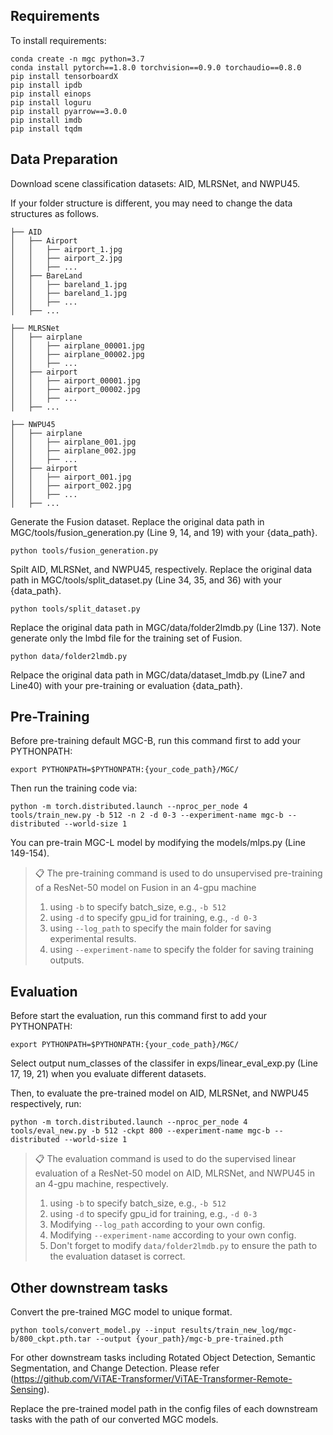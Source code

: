 ## Requirements

To install requirements:

```setup
conda create -n mgc python=3.7
conda install pytorch==1.8.0 torchvision==0.9.0 torchaudio==0.8.0
pip install tensorboardX
pip install ipdb
pip install einops
pip install loguru
pip install pyarrow==3.0.0
pip install imdb
pip install tqdm
```

## Data Preparation
Download scene classification datasets: AID, MLRSNet, and NWPU45.

If your folder structure is different, you may need to change the data structures as follows.
``` data structure
├── AID
│   ├── Airport
│   │   ├── airport_1.jpg
│   │   ├── airport_2.jpg
│   │   ├── ...
│   ├── BareLand
│   │   ├── bareland_1.jpg
│   │   ├── bareland_1.jpg
│   │   ├── ...
│   ├── ...

├── MLRSNet
│   ├── airplane
│   │   ├── airplane_00001.jpg
│   │   ├── airplane_00002.jpg
│   │   ├── ...
│   ├── airport
│   │   ├── airport_00001.jpg
│   │   ├── airport_00002.jpg
│   │   ├── ...
│   ├── ...

├── NWPU45
│   ├── airplane
│   │   ├── airplane_001.jpg
│   │   ├── airplane_002.jpg
│   │   ├── ...
│   ├── airport
│   │   ├── airport_001.jpg
│   │   ├── airport_002.jpg
│   │   ├── ...
│   ├── ...
```

Generate the Fusion dataset. Replace the original data path in MGC/tools/fusion_generation.py (Line 9, 14, and 19) with your {data_path}.
```Fusion generation
python tools/fusion_generation.py
```
Spilt AID, MLRSNet, and NWPU45, respectively. Replace the original data path in MGC/tools/split_dataset.py (Line 34, 35, and 36) with your {data_path}.
```split dataset
python tools/split_dataset.py
```
Replace the original data path in MGC/data/folder2lmdb.py (Line 137). Note generate only the lmbd file for the  training set of Fusion.
```generate lmdb
python data/folder2lmdb.py
```
Relpace the original data path in MGC/data/dataset_lmdb.py (Line7 and Line40) with your pre-training or evaluation {data_path}.

## Pre-Training

Before pre-training default MGC-B, run this command first to add your PYTHONPATH:

```train
export PYTHONPATH=$PYTHONPATH:{your_code_path}/MGC/
```

Then run the training code via:

```train
python -m torch.distributed.launch --nproc_per_node 4 tools/train_new.py -b 512 -n 2 -d 0-3 --experiment-name mgc-b --distributed --world-size 1
```

You can pre-train MGC-L model by modifying the models/mlps.py (Line 149-154).

>📋  The pre-training command is used to do unsupervised pre-training of a ResNet-50 model on Fusion in an 4-gpu machine
>1. using `-b` to specify batch_size, e.g., `-b 512`
>2. using `-d` to specify gpu_id for training, e.g., `-d 0-3`
>3. using `--log_path`  to specify the main folder for saving experimental results.
>4. using `--experiment-name` to specify the folder for saving training outputs.
>
## Evaluation
Before start the evaluation, run this command first to add your PYTHONPATH:

```eval
export PYTHONPATH=$PYTHONPATH:{your_code_path}/MGC/
```

Select output num_classes of the classifer in exps/linear_eval_exp.py (Line 17, 19, 21) when you evaluate different datasets.

Then, to evaluate the pre-trained model on AID, MLRSNet, and NWPU45 respectively, run:
```eval
python -m torch.distributed.launch --nproc_per_node 4 tools/eval_new.py -b 512 -ckpt 800 --experiment-name mgc-b --distributed --world-size 1
```

>📋  The evaluation command is used to do the supervised linear evaluation of a ResNet-50 model on AID, MLRSNet, and NWPU45 in an 4-gpu machine, respectively.
>1. using `-b` to specify batch_size, e.g., `-b 512`
>2. using `-d` to specify gpu_id for training, e.g., `-d 0-3`
>3. Modifying `--log_path`  according to your own config.
>4. Modifying `--experiment-name` according to your own config.
>5. Don't forget to modify ```data/folder2lmdb.py``` to ensure the path to the evaluation dataset is correct.

    
## Other downstream tasks
Convert the pre-trained MGC model to unique format.
```eval
python tools/convert_model.py --input results/train_new_log/mgc-b/800_ckpt.pth.tar --output {your_path}/mgc-b_pre-trained.pth
```
For other downstream tasks including Rotated Object Detection, Semantic Segmentation, and Change Detection. Please refer (https://github.com/ViTAE-Transformer/ViTAE-Transformer-Remote-Sensing).

Replace the pre-trained model path in the config files of each downstream tasks with the path of our converted MGC models.